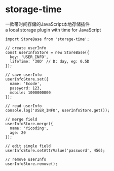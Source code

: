 # storage-time
一款带时间存储的JavaScript本地存储插件  
a local storage plugin with time for JavaScript

```
import StoreBase from 'storage-time';

// create userInfo
const userInfoStore = new StoreBase({
  key: 'USER_INFO',
  lifeTime: '30D' // D: day, eg: 0.5D
});

// save userInfo
userInfoStore.set({
  name: 'Ecode',
  password: 123,
  mobile: 1000000000
});

// read userInfo
console.log('USER_INFO', userInfoStore.get());

// merge field
userInfoStore.merge({
  name: 'Yicoding',
  age: 20
});

// edit single field
userInfoStore.setAttrValue('password', 456);

// remove userInfo
userInfoStore.remove();

```
